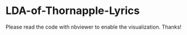 # LDA-of-Thornapple-Lyrics

Please read the code with nbviewer to enable the visualization. Thanks! 
